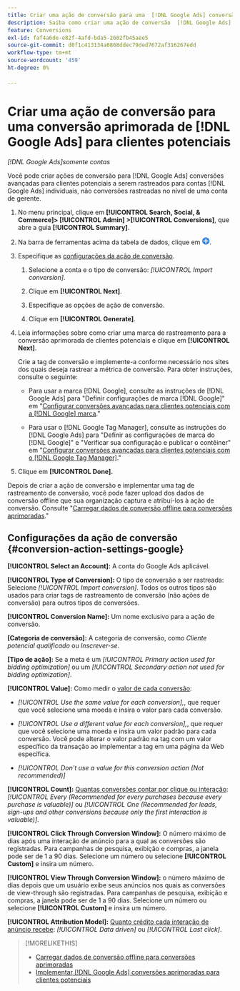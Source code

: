 ```yaml
---
title: Criar uma ação de conversão para uma  [!DNL Google Ads] conversão aprimorada para clientes potenciais
description: Saiba como criar uma ação de conversão  [!DNL Google Ads]  para uma conversão aprimorada de clientes potenciais.
feature: Conversions
exl-id: faf4a6de-e82f-4afd-bda5-2602fb45aee5
source-git-commit: d0f1c413134a0868ddec79ded7672af316267edd
workflow-type: tm+mt
source-wordcount: '459'
ht-degree: 0%

---
```


# Criar uma ação de conversão para uma conversão aprimorada de [!DNL Google Ads] para clientes potenciais

*[!DNL Google Ads]somente contas*

Você pode criar ações de conversão para [!DNL Google Ads] conversões avançadas para clientes potenciais a serem rastreados para contas [!DNL Google Ads] individuais, não conversões rastreadas no nível de uma conta de gerente.

1. No menu principal, clique em **[!UICONTROL Search, Social, & Commerce]> [!UICONTROL Admin] >[!UICONTROL Conversions]**, que abre a guia **[!UICONTROL Summary]**.

1. Na barra de ferramentas acima da tabela de dados, clique em ![Criar](/help/search-social-commerce/assets/add.png "Criar").

1. Especifique as [configurações da ação de conversão](#conversion-action-settings-google).

   1. Selecione a conta e o tipo de conversão: *[!UICONTROL Import conversion]*.

   1. Clique em **[!UICONTROL Next]**.

   1. Especifique as opções de ação de conversão.

   1. Clique em **[!UICONTROL Generate]**.

1. Leia informações sobre como criar uma marca de rastreamento para a conversão aprimorada de clientes potenciais e clique em **[!UICONTROL Next]**.

   Crie a tag de conversão e implemente-a conforme necessário nos sites dos quais deseja rastrear a métrica de conversão. Para obter instruções, consulte o seguinte:

   * Para usar a marca [!DNL Google], consulte as instruções de [!DNL Google Ads] para &quot;Definir configurações de marca [!DNL Google]&quot; em &quot;[Configurar conversões avançadas para clientes potenciais com a  [!DNL Google] marca](https://support.google.com/google-ads/answer/11347292).&quot;

   * Para usar o [!DNL Google Tag Manager], consulte as instruções do [!DNL Google Ads] para &quot;Definir as configurações de marca do [!DNL Google]&quot; e &quot;Verificar sua configuração e publicar o contêiner&quot; em &quot;[Configurar conversões avançadas para clientes potenciais com o  [!DNL Google Tag Manager]](https://support.google.com/google-ads/answer/11021502?#configure).&quot;

1. Clique em **[!UICONTROL Done].**

Depois de criar a ação de conversão e implementar uma tag de rastreamento de conversão, você pode fazer upload dos dados de conversão offline que sua organização captura e atribuí-los à ação de conversão. Consulte &quot;[Carregar dados de conversão offline para conversões aprimoradas](/help/search-social-commerce/admin/conversion-metrics/upload-data-offline-conversions.md).&quot;

## Configurações da ação de conversão {#conversion-action-settings-google}

**[!UICONTROL Select an Account]:** A conta do Google Ads aplicável.

**[!UICONTROL Type of Conversion]:** O tipo de conversão a ser rastreada: Selecione *[!UICONTROL Import conversion]*. Todos os outros tipos são usados para criar tags de rastreamento de conversão (não ações de conversão) para outros tipos de conversões.

**[!UICONTROL Conversion Name]:** Um nome exclusivo para a ação de conversão.

**\[Categoria de conversão\]:** A categoria de conversão, como *Cliente potencial qualificado* ou *Inscrever-se*.

**\[Tipo de ação\]:** Se a meta é um *[!UICONTROL Primary action used for bidding optimization]* ou um *[!UICONTROL Secondary action not used for bidding optimization]*.

**[!UICONTROL Value]:** Como medir o [valor de cada conversão](https://support.google.com/google-ads/answer/13064207):

* *[!UICONTROL Use the same value for each conversion],*, que requer que você selecione uma moeda e insira o valor para cada conversão.

* *[!UICONTROL Use a different value for each conversion],*, que requer que você selecione uma moeda e insira um valor padrão para cada conversão. Você pode alterar o valor padrão na tag com um valor específico da transação ao implementar a tag em uma página da Web específica.

* *[!UICONTROL Don't use a value for this conversion action (Not recommended)]*

**[!UICONTROL Count]:** [Quantas conversões contar por clique ou interação](https://support.google.com/google-ads/answer/3438531): *[!UICONTROL Every (Recommended for every purchases because every purchase is valuable)]* ou *[!UICONTROL One (Recommended for leads, sign-ups and other conversions because only the first interaction is valuable)]*.

**[!UICONTROL Click Through Conversion Window]:** O número máximo de dias após uma interação de anúncio para a qual as conversões são registradas. Para campanhas de pesquisa, exibição e compras, a janela pode ser de 1 a 90 dias. Selecione um número ou selecione **[!UICONTROL Custom]** e insira um número.

**[!UICONTROL View Through Conversion Window]:** o número máximo de dias depois que um usuário exibe seus anúncios nos quais as conversões de view-through são registradas. Para campanhas de pesquisa, exibição e compras, a janela pode ser de 1 a 90 dias. Selecione um número ou selecione **[!UICONTROL Custom]** e insira um número.

**[!UICONTROL Attribution Model]:** [Quanto crédito cada interação de anúncio recebe](https://support.google.com/google-ads/answer/6259715?sjid=8211249329930775138): *[!UICONTROL Data driven]* ou *[!UICONTROL Last click]*.

>[!MORELIKETHIS]
>
>* [Carregar dados de conversão offline para conversões aprimoradas](/help/search-social-commerce/admin/conversion-metrics/upload-data-offline-conversions.md)
>* [Implementar [!DNL Google Ads] conversões aprimoradas para clientes potenciais](/help/search-social-commerce/campaign-management/special-workflows/google-enhanced-conversions-leads.md)
